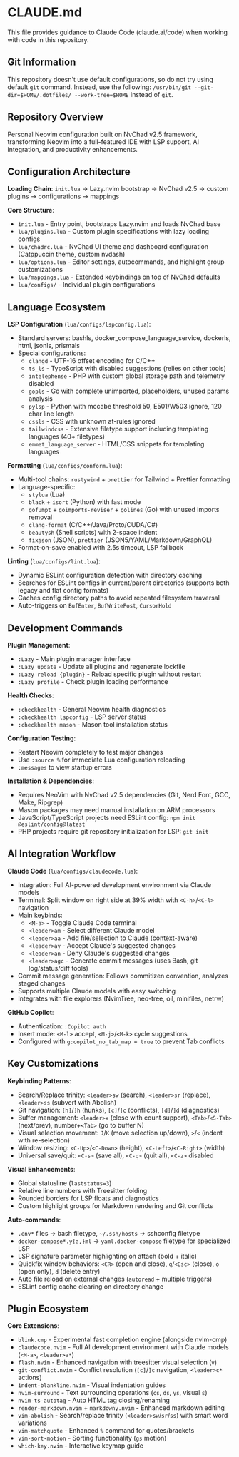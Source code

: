 # CLAUDE.md

This file provides guidance to Claude Code (claude.ai/code) when working with code in this repository.

## Git Information

This repository doesn't use default configurations, so do not try using default `git` command. Instead,
use the following: `/usr/bin/git --git-dir=$HOME/.dotfiles/ --work-tree=$HOME` instead of `git`.

## Repository Overview

Personal Neovim configuration built on NvChad v2.5 framework, transforming Neovim into a full-featured IDE with LSP support, AI integration, and productivity enhancements.

## Configuration Architecture

**Loading Chain**: `init.lua` → Lazy.nvim bootstrap → NvChad v2.5 → custom plugins → configurations → mappings

**Core Structure**:

- `init.lua` - Entry point, bootstraps Lazy.nvim and loads NvChad base
- `lua/plugins.lua` - Custom plugin specifications with lazy loading configs
- `lua/chadrc.lua` - NvChad UI theme and dashboard configuration (Catppuccin theme, custom nvdash)
- `lua/options.lua` - Editor settings, autocommands, and highlight group customizations
- `lua/mappings.lua` - Extended keybindings on top of NvChad defaults
- `lua/configs/` - Individual plugin configurations

## Language Ecosystem

**LSP Configuration** (`lua/configs/lspconfig.lua`):

- Standard servers: bashls, docker_compose_language_service, dockerls, html, jsonls, prismals
- Special configurations:
  - `clangd` - UTF-16 offset encoding for C/C++
  - `ts_ls` - TypeScript with disabled suggestions (relies on other tools)
  - `intelephense` - PHP with custom global storage path and telemetry disabled
  - `gopls` - Go with complete unimported, placeholders, unused params analysis
  - `pylsp` - Python with mccabe threshold 50, E501/W503 ignore, 120 char line length
  - `cssls` - CSS with unknown at-rules ignored
  - `tailwindcss` - Extensive filetype support including templating languages (40+ filetypes)
  - `emmet_language_server` - HTML/CSS snippets for templating languages

**Formatting** (`lua/configs/conform.lua`):

- Multi-tool chains: `rustywind` + `prettier` for Tailwind + Prettier formatting
- Language-specific:
  - `stylua` (Lua)
  - `black` + `isort` (Python) with fast mode
  - `gofumpt` + `goimports-reviser` + `golines` (Go) with unused imports removal
  - `clang-format` (C/C++/Java/Proto/CUDA/C#)
  - `beautysh` (Shell scripts) with 2-space indent
  - `fixjson` (JSON), `prettier` (JSON5/YAML/Markdown/GraphQL)
- Format-on-save enabled with 2.5s timeout, LSP fallback

**Linting** (`lua/configs/lint.lua`):

- Dynamic ESLint configuration detection with directory caching
- Searches for ESLint configs in current/parent directories (supports both legacy and flat config formats)
- Caches config directory paths to avoid repeated filesystem traversal
- Auto-triggers on `BufEnter`, `BufWritePost`, `CursorHold`

## Development Commands

**Plugin Management**:

- `:Lazy` - Main plugin manager interface
- `:Lazy update` - Update all plugins and regenerate lockfile
- `:Lazy reload {plugin}` - Reload specific plugin without restart
- `:Lazy profile` - Check plugin loading performance

**Health Checks**:

- `:checkhealth` - General Neovim health diagnostics
- `:checkhealth lspconfig` - LSP server status
- `:checkhealth mason` - Mason tool installation status

**Configuration Testing**:

- Restart Neovim completely to test major changes
- Use `:source %` for immediate Lua configuration reloading
- `:messages` to view startup errors

**Installation & Dependencies**:

- Requires NeoVim with NvChad v2.5 dependencies (Git, Nerd Font, GCC, Make, Ripgrep)
- Mason packages may need manual installation on ARM processors
- JavaScript/TypeScript projects need ESLint config: `npm init @eslint/config@latest`
- PHP projects require git repository initialization for LSP: `git init`

## AI Integration Workflow

**Claude Code** (`lua/configs/claudecode.lua`):

- Integration: Full AI-powered development environment via Claude models
- Terminal: Split window on right side at 39% width with `<C-h>`/`<C-l>` navigation
- Main keybinds:
  - `<M-a>` - Toggle Claude Code terminal
  - `<leader>am` - Select different Claude model
  - `<leader>aa` - Add file/selection to Claude (context-aware)
  - `<leader>ay` - Accept Claude's suggested changes
  - `<leader>an` - Deny Claude's suggested changes
  - `<leader>agc` - Generate commit messages (uses Bash, git log/status/diff tools)
- Commit message generation: Follows commitizen convention, analyzes staged changes
- Supports multiple Claude models with easy switching
- Integrates with file explorers (NvimTree, neo-tree, oil, minifiles, netrw)

**GitHub Copilot**:

- Authentication: `:Copilot auth`
- Insert mode: `<M-l>` accept, `<M-j>`/`<M-k>` cycle suggestions
- Configured with `g:copilot_no_tab_map = true` to prevent Tab conflicts

## Key Customizations

**Keybinding Patterns**:

- Search/Replace trinity: `<leader>sw` (search), `<leader>sr` (replace), `<leader>ss` (subvert with Abolish)
- Git navigation: `[h]`/`]h` (hunks), `[c]`/`]c` (conflicts), `[d]`/`]d` (diagnostics)
- Buffer management: `<leader>x` (close with count support), `<Tab>`/`<S-Tab>` (next/prev), number+`<Tab>` (go to buffer N)
- Visual selection movement: `J`/`K` (move selection up/down), `>`/`<` (indent with re-selection)
- Window resizing: `<C-Up>`/`<C-Down>` (height), `<C-Left>`/`<C-Right>` (width)
- Universal save/quit: `<C-s>` (save all), `<C-q>` (quit all), `<C-z>` disabled

**Visual Enhancements**:

- Global statusline (`laststatus=3`)
- Relative line numbers with Treesitter folding
- Rounded borders for LSP floats and diagnostics
- Custom highlight groups for Markdown rendering and Git conflicts

**Auto-commands**:

- `.env*` files → bash filetype, `~/.ssh/hosts` → sshconfig filetype
- `docker-compose*.y{a,}ml` → `yaml.docker-compose` filetype for specialized LSP
- LSP signature parameter highlighting on attach (bold + italic)
- Quickfix window behaviors: `<CR>` (open and close), `q`/`<Esc>` (close), `o` (open only), `d` (delete entry)
- Auto file reload on external changes (`autoread` + multiple triggers)
- ESLint config cache clearing on directory change

## Plugin Ecosystem

**Core Extensions**:

- `blink.cmp` - Experimental fast completion engine (alongside nvim-cmp)
- `claudecode.nvim` - Full AI development environment with Claude models (`<M-a>`, `<leader>a*`)
- `flash.nvim` - Enhanced navigation with treesitter visual selection (`v`)
- `git-conflict.nvim` - Conflict resolution (`[c]`/`]c` navigation, `<leader>c*` actions)
- `indent-blankline.nvim` - Visual indentation guides
- `nvim-surround` - Text surrounding operations (`cs`, `ds`, `ys`, visual `s`)
- `nvim-ts-autotag` - Auto HTML tag closing/renaming
- `render-markdown.nvim` + `markdowny.nvim` - Enhanced markdown editing
- `vim-abolish` - Search/replace trinity (`<leader>sw`/`sr`/`ss`) with smart word variations
- `vim-matchquote` - Enhanced `%` command for quotes/brackets
- `vim-sort-motion` - Sorting functionality (`gs` motion)
- `which-key.nvim` - Interactive keymap guide
